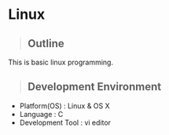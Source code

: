 # Linux
>## Outline
This is basic linux programming.
>## Development Environment
- Platform(OS) : Linux & OS X
- Language : C
- Development Tool : vi editor
